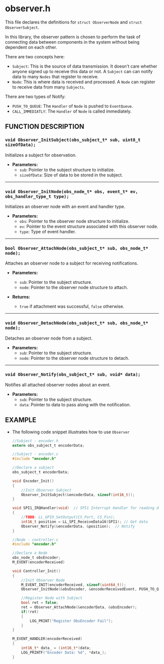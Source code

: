 # observer.h

This file declares the definitions for `struct ObserverNode` and `struct ObserverSubject`.

In this library, the observer pattern is chosen to perform the task of connecting data between components in the system without being dependent on each other.

There are two concepts here:
- `Subject`: This is the source of data transmission. It doesn't care whether anyone signed up to receive this data or not. A `Subject` can can notify data to many `Nodes` that register to receive.
- `Node`: This is where data is received and processed. A `Node` can register to receive data from many `Subjects`.

There are two types of Notify:
- `PUSH_TO_QUEUE`: The `Handler` of `Node` is pushed to `EventQueue`.
- `CALL_IMMEDIATLY`: The `Handler` of `Node` is called immediately.

## FUNCTION DESCRIPTION

### `void Observer_InitSubject(obs_subject_t* sub, uint8_t sizeOfData);`

Initializes a subject for observation.

- **Parameters:**
  - `sub`: Pointer to the subject structure to initialize.
  - `sizeOfData`: Size of data to be stored in the subject.

---
  
### `void Observer_InitNode(obs_node_t* obs, event_t* ev, obs_handler_type_t type);`

Initializes an observer node with an event and handler type.

- **Parameters:**
  - `obs`: Pointer to the observer node structure to initialize.
  - `ev`: Pointer to the event structure associated with this observer node.
  - `type`: Type of event handler.

---

### `bool Observer_AttachNode(obs_subject_t* sub, obs_node_t* node);`

Attaches an observer node to a subject for receiving notifications.

- **Parameters:**
  - `sub`: Pointer to the subject structure.
  - `node`: Pointer to the observer node structure to attach.

- **Returns:**
  - `true` if attachment was successful, `false` otherwise.

---

### `void Observer_DetachNode(obs_subject_t* sub, obs_node_t* node);`

Detaches an observer node from a subject.

- **Parameters:**
  - `sub`: Pointer to the subject structure.
  - `node`: Pointer to the observer node structure to detach.

---

### `void Observer_Notify(obs_subject_t* sub, void* data);`

Notifies all attached observer nodes about an event.

- **Parameters:**
  - `sub`: Pointer to the subject structure.
  - `data`: Pointer to data to pass along with the notification.

## EXAMPLE

- The following code snippet illustrates how to use `Observer`
  
    ```h
    //Subject - encoder.h
    extern obs_subject_t encoderData;

    ```

    ```c
    //Subject - encoder.c
    #include "encoder.h"

    //Declare a subject
    obs_subject_t encoderData;

    void Encoder_Init()
    {
	    //Init Observer Subject
	    Observer_InitSubject(&encoderData, sizeof(int16_t));
    }

    void SPI1_IRQHandler(void)  // SPI1 Interrupt Handler for reading data of encoder
    {
        //TODO: LL_GPIO_SetOutput(CS_Port, CS_Pin);
        int16_t position = LL_SPI_ReceiveData16(SPI1); // Get data
        Observer_Notify(&encoderData, &position);  // Notify
    }

    ```

    ```c
    //Node - controller.c
    #include "encoder.h"

    //Declare a Node
    obs_node_t obsEncoder;
    M_EVENT(encoderReceived)

    void Controller_Init()
    {
        //Init Observer Node
        M_EVENT_INIT(encoderReceived, sizeof(uint64_t));
        Observer_InitNode(&obsEncoder, &encoderReceivedEvent, PUSH_TO_QUEUE);

        //Register Node with Subject
        bool ret = false;
        ret = Observer_AttachNode(&encoderData, &obsEncoder);
        if(!ret)
        {
            LOG_PRINT("Register ObsEncoder Fail");
        }
    }

    M_EVENT_HANDLER(encoderReceived)
    {
        int16_t* data_ = (int16_t*)data;
        LOG_PRINTF("Encoder Data: %d", *data_);
    }

    ```